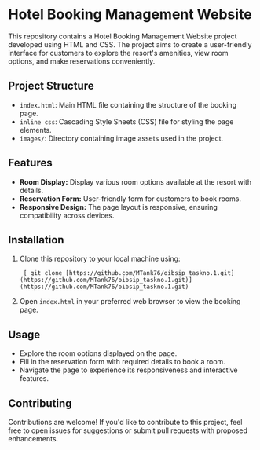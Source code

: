 # Hotel Booking Management Website

This repository contains a Hotel Booking Management Website project developed using HTML and CSS. The project aims to create a user-friendly interface for customers to explore the resort's amenities, view room options, and make reservations conveniently.

## Project Structure

- `index.html`: Main HTML file containing the structure of the booking page.
- `inline css`: Cascading Style Sheets (CSS) file for styling the page elements.
- `images/`: Directory containing image assets used in the project.

## Features

- **Room Display:** Display various room options available at the resort with details.
- **Reservation Form:** User-friendly form for customers to book rooms.
- **Responsive Design:** The page layout is responsive, ensuring compatibility across devices.

## Installation
1. Clone this repository to your local machine using:
   ```
    [ git clone [https://github.com/MTank76/oibsip_taskno.1.git](https://github.com/MTank76/oibsip_taskno.1.git)](https://github.com/MTank76/oibsip_taskno.1.git)
   ```

2. Open `index.html` in your preferred web browser to view the booking page.

## Usage

- Explore the room options displayed on the page.
- Fill in the reservation form with required details to book a room.
- Navigate the page to experience its responsiveness and interactive features.

## Contributing

Contributions are welcome! If you'd like to contribute to this project, feel free to open issues for suggestions or submit pull requests with proposed enhancements.

